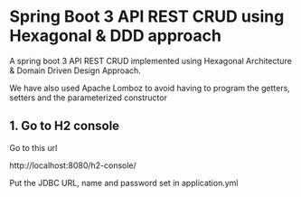 # Spring Boot 3 API REST CRUD using Hexagonal & DDD approach

A spring boot 3 API REST CRUD implemented using Hexagonal Architecture & Domain Driven Design Approach.

We have also used Apache Lomboz to avoid having to program the getters, setters and the parameterized constructor  

## 1. Go to H2 console

Go to this url

http://localhost:8080/h2-console/

Put the JDBC URL, name and password set in application.yml
